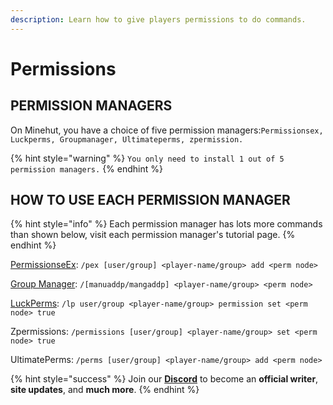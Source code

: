 ```yaml
---
description: Learn how to give players permissions to do commands.
---
```


# Permissions

## PERMISSION MANAGERS

On Minehut, you have a choice of five permission managers:`Permissionsex, Luckperms, Groupmanager, Ultimateperms, zpermission.`

{% hint style="warning" %}
`You only need to install 1 out of 5 permission managers.`
{% endhint %}

## HOW TO USE EACH PERMISSION MANAGER

{% hint style="info" %}
Each permission manager has lots more commands than shown below, visit each permission manager's tutorial page.
{% endhint %}

[PermissionseEx](https://minehut.xyz/plugin/permission-plugins/pex): `/pex [user/group] <player-name/group> add <perm node>`

[Group Manager](https://minehut.xyz/plugin/permission-plugins/gm): `/[manuaddp/mangaddp] <player-name/group> <perm node>`

[LuckPerms](https://minehut.xyz/plugin/permission-plugins/lp): `/lp user/group <player-name/group> permission set <perm node> true`

Zpermissions: `/permissions [user/group] <player-name/group> set <perm node> true`

UltimatePerms: `/perms [user/group] <player-name/group> add <perm node>`

{% hint style="success" %}
Join our **[Discord](https://discord.gg/TYhH5bK)** to become an **official writer**, **site updates**, and **much more**.
{% endhint %}

